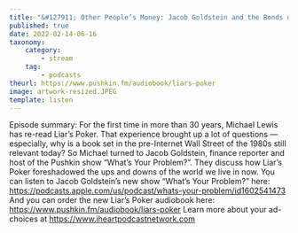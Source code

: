 ```yaml
---
title: "&#127911; Other People’s Money: Jacob Goldstein and the Bonds of Wall Street"
published: true
date: 2022-02-14-06-16
taxonomy:
    category:
        - stream
    tag:
        - podcasts
theurl: https://www.pushkin.fm/audiobook/liars-poker
image: artwork-resized.JPEG
template: listen
---
```


Episode summary: For the first time in more than 30 years, Michael Lewis has re-read Liar&rsquo;s Poker. That experience brought up a lot of questions &mdash; especially, why is a book set in the pre-Internet Wall Street of the 1980s still relevant today? So Michael turned to Jacob Goldstein, finance reporter and host of the Pushkin show &ldquo;What&rsquo;s Your Problem?&rdquo;. They discuss how Liar&rsquo;s Poker foreshadowed the ups and downs of the world we live in now. You can listen to Jacob Goldstein&rsquo;s new show &ldquo;What&rsquo;s Your Problem?&rdquo; here: https://podcasts.apple.com/us/podcast/whats-your-problem/id1602541473 And you can order the new Liar&rsquo;s Poker audiobook here: https://www.pushkin.fm/audiobook/liars-poker Learn more about your ad-choices at https://www.iheartpodcastnetwork.com
